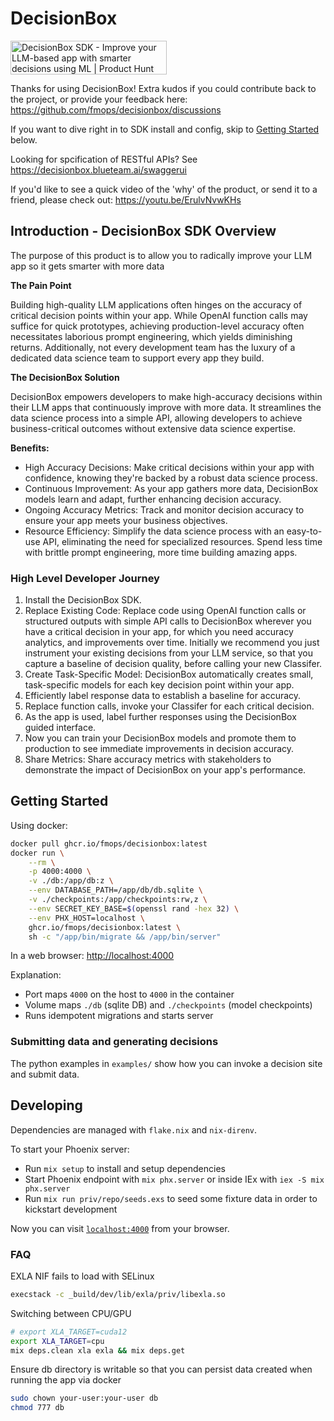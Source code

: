 # DecisionBox

<a href="https://www.producthunt.com/posts/decisionbox-sdk?embed=true&utm_source=badge-featured&utm_medium=badge&utm_souce=badge-decisionbox&#0045;sdk" target="_blank"><img src="https://api.producthunt.com/widgets/embed-image/v1/featured.svg?post_id=490709&theme=light" alt="DecisionBox&#0032;SDK - Improve&#0032;your&#0032;LLM&#0045;based&#0032;app&#0032;with&#0032;smarter&#0032;decisions&#0032;using&#0032;ML | Product Hunt" style="width: 250px; height: 54px;" width="250" height="54" /></a>

Thanks for using DecisionBox!  Extra kudos if you could contribute back to the project, or provide your feedback here:
https://github.com/fmops/decisionbox/discussions

If you want to dive right in to SDK install and config, skip to [Getting Started](#getting-started) below.

Looking for spcification of RESTful APIs?  See https://decisionbox.blueteam.ai/swaggerui

If you'd like to see a quick video of the 'why' of the product, or send it to a friend, please check out:
https://youtu.be/ErulvNvwKHs

## Introduction - DecisionBox SDK Overview

The purpose of this product is to allow you to radically improve your LLM app so it gets smarter with more data

**The Pain Point**

Building high-quality LLM applications often hinges on the accuracy of critical decision points within your app. While OpenAI function calls may suffice for quick prototypes, achieving production-level accuracy often necessitates laborious prompt engineering, which yields diminishing returns. Additionally, not every development team has the luxury of a dedicated data science team to support every app they build.

**The DecisionBox Solution**

DecisionBox empowers developers to make high-accuracy decisions within their LLM apps that continuously improve with more data. It streamlines the data science process into a simple API, allowing developers to achieve business-critical outcomes without extensive data science expertise.

**Benefits:**

* High Accuracy Decisions: Make critical decisions within your app with confidence, knowing they're backed by a robust data science process.
* Continuous Improvement: As your app gathers more data, DecisionBox models learn and adapt, further enhancing decision accuracy.
* Ongoing Accuracy Metrics: Track and monitor decision accuracy to ensure your app meets your business objectives.
* Resource Efficiency: Simplify the data science process with an easy-to-use API, eliminating the need for specialized resources.  Spend less time with brittle prompt engineering, more time building amazing apps.

### High Level Developer Journey

1.	Install the DecisionBox SDK.
2.	Replace Existing Code: Replace code using OpenAI function calls or structured outputs with simple API calls to DecisionBox wherever you have a critical decision in your app, for which you need accuracy analytics, and improvements over time.  Initially we recommend you just instrument your existing decisions from your LLM service, so that you capture a baseline of decision quality, before calling your new Classifer.
3.	Create Task-Specific Model: DecisionBox automatically creates small, task-specific models for each key decision point within your app.
4.	Efficiently label response data to establish a baseline for accuracy.
5.	Replace function calls, invoke your Classifer for each critical decision.
6.	As the app is used, label further responses using the DecisionBox guided interface.
7.	Now you can train your DecisionBox models and promote them to production to see immediate improvements in decision accuracy.
8.	Share Metrics: Share accuracy metrics with stakeholders to demonstrate the impact of DecisionBox on your app's performance.


## Getting Started

Using docker:

```sh
docker pull ghcr.io/fmops/decisionbox:latest
docker run \
    --rm \
    -p 4000:4000 \
    -v ./db:/app/db:z \
    --env DATABASE_PATH=/app/db/db.sqlite \
    -v ./checkpoints:/app/checkpoints:rw,z \
    --env SECRET_KEY_BASE=$(openssl rand -hex 32) \
    --env PHX_HOST=localhost \
    ghcr.io/fmops/decisionbox:latest \
    sh -c "/app/bin/migrate && /app/bin/server"
```

In a web browser: [http://localhost:4000](http://localhost:4000)


Explanation:

 - Port maps `4000` on the host to `4000` in the container
 - Volume maps `./db` (sqlite DB) and `./checkpoints` (model checkpoints)
 - Runs idempotent migrations and starts server

### Submitting data and generating decisions

The python examples in `examples/` show how you can invoke a decision site and submit data.

## Developing

Dependencies are managed with `flake.nix` and `nix-direnv`.

To start your Phoenix server:

  * Run `mix setup` to install and setup dependencies
  * Start Phoenix endpoint with `mix phx.server` or inside IEx with `iex -S mix phx.server`
  * Run `mix run priv/repo/seeds.exs` to seed some fixture data in order to kickstart development

Now you can visit [`localhost:4000`](http://localhost:4000) from your browser.


### FAQ

EXLA NIF fails to load with SELinux

```sh
execstack -c _build/dev/lib/exla/priv/libexla.so
```

Switching between CPU/GPU

```sh
# export XLA_TARGET=cuda12
export XLA_TARGET=cpu
mix deps.clean xla exla && mix deps.get
```

Ensure db directory is writable so that you can persist data created when running the app via docker

```sh
sudo chown your-user:your-user db
chmod 777 db
```
